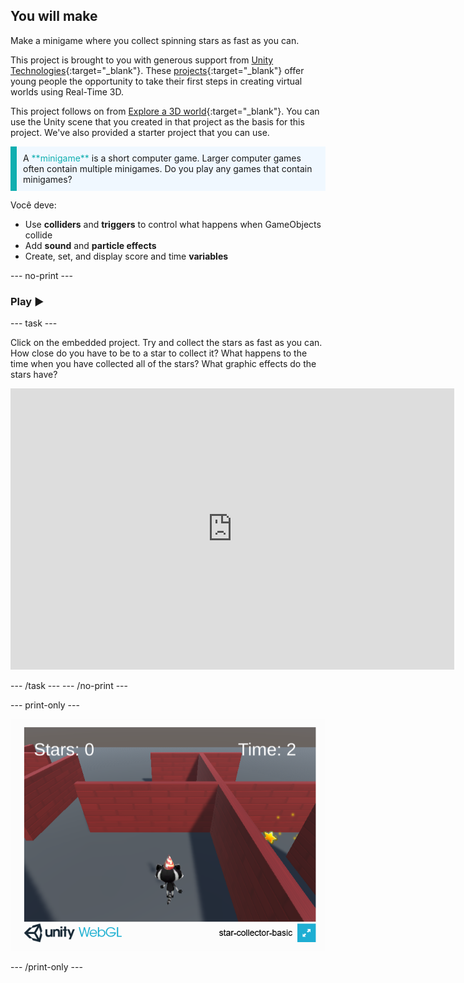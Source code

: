 ## You will make

Make a minigame where you collect spinning stars as fast as you can.

This project is brought to you with generous support from [Unity Technologies](https://unity.com/){:target="_blank"}.  These [projects](https://projects.raspberrypi.org/en/pathways/unity-intro){:target="_blank"} offer young people the opportunity to take their first steps in creating virtual worlds using Real-Time 3D.

This project follows on from [Explore a 3D world](https://projects.raspberrypi.org/en/projects/explore-a-3d-world){:target="_blank"}. You can use the Unity scene that you created in that project as the basis for this project. We've also provided a starter project that you can use.

<p style="border-left: solid; border-width:10px; border-color: #0faeb0; background-color: aliceblue; padding: 10px;">
A <span style="color: #0faeb0">**minigame**</span> is a short computer game. Larger computer games often contain multiple minigames. Do you play any games that contain minigames?
</p>

Você deve:

+ Use **colliders** and **triggers** to control what happens when GameObjects collide
+ Add **sound** and **particle effects**
+ Create, set, and display score and time **variables**

--- no-print ---

### Play ▶️

--- task ---

Click on the embedded project. Try and collect the stars as fast as you can. How close do you have to be to a star to collect it? What happens to the time when you have collected all of the stars? What graphic effects do the stars have?
<iframe allowtransparency="true" width="710" height="450" src="https://star-collector-basic.rpfilt.repl.co" frameborder="0"></iframe>


--- /task --- --- /no-print ---

--- print-only ---

![Star collector game running in a browser.](images/star-collector-webgl.png)

--- /print-only ---
